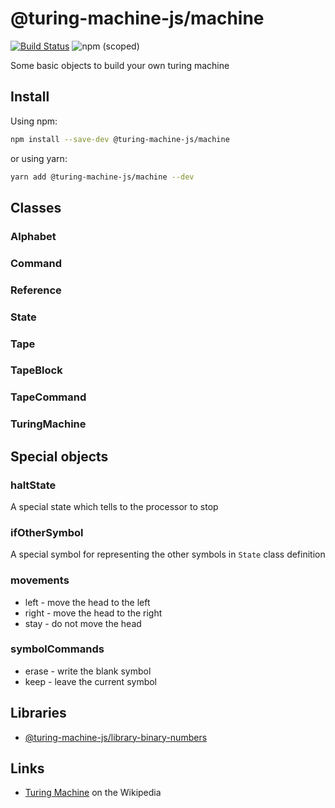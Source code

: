 # @turing-machine-js/machine

[![Build Status](https://travis-ci.com/mellonis/turing-machine-js.svg?branch=next)](https://travis-ci.com/mellonis/turing-machine-js)
![npm (scoped)](https://img.shields.io/npm/v/@turing-machine-js/machine)

Some basic objects to build your own turing machine  

## Install

Using npm:

```sh
npm install --save-dev @turing-machine-js/machine
```

or using yarn:

```sh
yarn add @turing-machine-js/machine --dev
```

## Classes

### Alphabet

### Command

### Reference

### State

### Tape

### TapeBlock

### TapeCommand

### TuringMachine

## Special objects

### haltState

A special state which tells to the processor to stop

### ifOtherSymbol

A special symbol for representing the other symbols in `State` class definition

### movements

* left - move the head to the left
* right - move the head to the right
* stay - do not move the head

### symbolCommands

* erase - write the blank symbol
* keep - leave the current symbol

## Libraries

- [@turing-machine-js/library-binary-numbers](https://github.com/mellonis/turing-machine-js/tree/next/packages/library-binary-numbers)

## Links

- [Turing Machine](https://en.wikipedia.org/wiki/Turing_machine) on the Wikipedia

